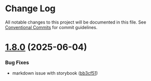 # Change Log

All notable changes to this project will be documented in this file.
See [Conventional Commits](https://conventionalcommits.org) for commit guidelines.

# [1.8.0](https://github.com/baaaaaaaaasowenyaaaaaaamamabeatsebaaah/svarog/compare/@svarog-ui/theme-cabalou@1.7.0...@svarog-ui/theme-cabalou@1.8.0) (2025-06-04)

### Bug Fixes

- markdown issue with storybook ([bb3cf51](https://github.com/baaaaaaaaasowenyaaaaaaamamabeatsebaaah/svarog/commit/bb3cf515b70d6c551832cbea7361e86e5e10260c))
